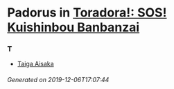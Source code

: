 # Padorus in [Toradora!: SOS! Kuishinbou Banbanzai](https://myanimelist.net/anime/6127/Toradora__SOS_Kuishinbou_Banbanzai)

### T
* [Taiga Aisaka](https://github.com/shadow578/Project-Padoru/blob/master/table-of-contents/characters/TaigaAisaka.md)

###### Generated on 2019-12-06T17:07:44
